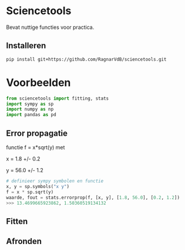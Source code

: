 # Sciencetools

Bevat nuttige functies voor practica.

## Installeren
    pip install git+https://github.com/RagnarVdB/sciencetools.git


# Voorbeelden

```python
from sciencetools import fitting, stats
import sympy as sp
import numpy as np
import pandas as pd
```
## Error propagatie

functie f = x*sqrt(y) met


x = 1.8 +/- 0.2

y = 56.0  +/- 1.2
```python
# definieer sympy symbolen en functie
x, y = sp.symbols("x y")
f = x * sp.sqrt(y)
waarde, fout = stats.errorprop(f, [x, y], [1.8, 56.0], [0.2, 1.2])
>>> 13.4699665923862, 1.50360519134132
```
## Fitten

## Afronden
